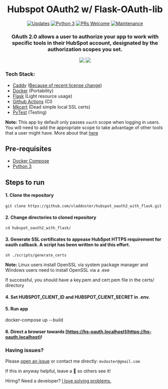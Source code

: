 <div align="center">

# Hubspot OAuth2 w/ Flask-OAuth-lib
  
[![Updates](https://pyup.io/repos/github/vladdoster/hubspot_oauth2_with_flask/shield.svg)](https://pyup.io/repos/github/vladdoster/hubspot_oauth2_with_flask/) 
[![Python 3](https://pyup.io/repos/github/vladdoster/hubspot_oauth2_with_flask/python-3-shield.svg)](https://pyup.io/repos/github/vladdoster/hubspot_oauth2_with_flask/) 
[![PRs Welcome](https://img.shields.io/badge/PRs-welcome-brightgreen.svg?style=flat-square)](http://makeapullrequest.com) 
[![Maintenance](https://img.shields.io/badge/Maintained%3F-yes-green.svg)]()

### OAuth 2.0 allows a user to authorize your app to work with specific tools in their HubSpot account, designated by the authorization scopes you set.

</div>

<p align="center">
  <img src="https://github.com/vladdoster/hubspot_oauth2_with_flask/blob/master/docs/login.png">
  <img src="https://github.com/vladdoster/hubspot_oauth2_with_flask/blob/master/docs/integrated.png">
</p>

### Tech Stack:

- [Caddy](https://caddyserver.com) ([Because of recent license change](https://github.com/caddyserver/caddy/issues/2786))
- [Docker](https://www.docker.com/) (Portability)
- [Flask](https://palletsprojects.com/p/flask/) (Light resource usage)
- [Github Actions](https://github.com/features/actions) (CI)
- [Mkcert](https://github.com/FiloSottile/mkcert) (Dead simple local SSL certs)
- [PyTest](https://docs.pytest.org/en/latest/) (Testing)

**Note:** This app by default only passes `oauth` scope when logging in users. You will need to add the appropriate scope to take advantage of other tools that a user might have. More about that [here](https://developers.hubspot.com/docs/methods/oauth2/initiate-oauth-integration#scopes)

## Pre-requisites
- [Docker Compose](https://docs.docker.com/compose/) 
- [Python 3](https://www.python.org/)

## Steps to run

#### 1. Clone the repository

`git clone https://github.com/vladdoster/hubspot_oauth2_with_flask.git`

#### 2. Change directories to cloned repository

`cd hubspot_oauth2_with_flask/`

#### 3. Generate SSL certificates to appease HubSpot HTTPS requirement for oauth callback. A script has been written to aid this effort.

`sh ./scripts/generate_certs`

**Note:** Linux users install OpenSSL via system package manager and Windows users need to install OpenSSL via a .exe

If successful, you should have a key.pem and cert.pem file in the certs/ directory

#### 4. Set HUBSPOT_CLIENT_ID and HUBSPOT_CLIENT_SECRET in .env.

#### 5. Run app

docker-compose up --build

#### 6. Direct a browser towards [https://hs-oauth.localhost](https://hs-oauth.localhost)!

### Having issues?

Please [open an issue](https://github.com/vladdoster/hubspot_oauth2_with_flask/issues/new) or contact me directly: `mvdoster@gmail.com`

If this in anyway helpful, leave a 🌟 so others see it!

Hiring? Need a developer?
[I love solving problems.](https://vdoster.com)
